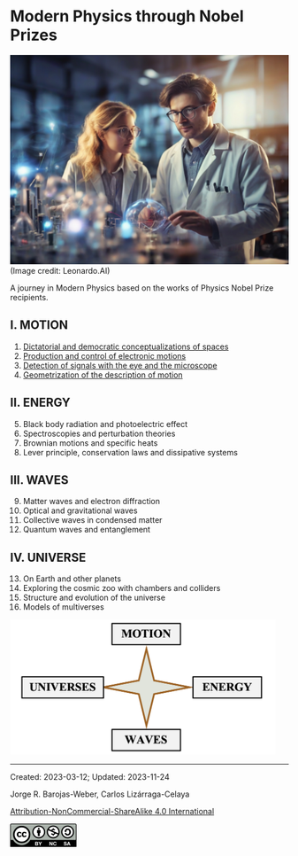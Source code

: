 # Modern Physics through Nobel Prizes

<img src="./figs/Leonardo_Diffusion_XL_1.jpg" width=840>
(Image credit: Leonardo.AI)

A journey in Modern Physics based on the works of Physics Nobel Prize recipients.


## I.	MOTION

1. [Dictatorial and democratic conceptualizations of spaces ](./vol-I/volume-I.md)
2. [Production and control of electronic motions](./vol-II/volume-II.md)
3. [Detection of signals with the eye and the microscope](./vol-III/volume-III.md)
4. [Geometrization of the description of motion](./vol-IV/volume-IV.md)
          
## II.	ENERGY

5.  Black body radiation and photoelectric effect
6.  Spectroscopies and perturbation theories
7.  Brownian motions and specific heats 
8.  Lever principle, conservation laws and dissipative systems

## III.	WAVES

9.  Matter waves and electron diffraction 
10. Optical and gravitational waves
11. Collective waves in condensed matter 
12. Quantum waves and entanglement

## IV.	UNIVERSE

13. On Earth and other planets  
14. Exploring the cosmic zoo with chambers and colliders 
15. Structure and evolution of the universe
16. Models of multiverses

<img src="./figs/IntroFig1.png" width=480 >

***

Created: 2023-03-12; Updated: 2023-11-24 

Jorge R. Barojas-Weber, Carlos Lizárraga-Celaya

[Attribution-NonCommercial-ShareAlike 4.0 International](https://creativecommons.org/licenses/by-nc-sa/4.0/legalcode)

<img src="./figs/cc-by-nc-sa_icon.png">

